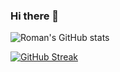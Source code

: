 ### Hi there 👋

![Roman's GitHub stats](https://github-readme-stats.vercel.app/api?username=romankhadka&hide=&show=prs_merged)

[![GitHub Streak](https://github-readme-streak-stats.herokuapp.com?user=romankhadka&theme=dark)](https://git.io/streak-stats)
